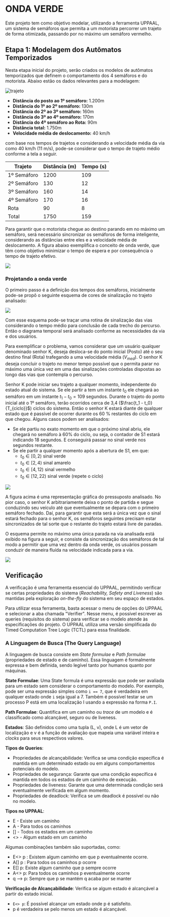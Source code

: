# ONDA VERDE

Este projeto tem como objetivo modelar, utilizando a ferramenta UPPAAL, um sistema de semáforos que permita a um motorista percorrer um trajeto de forma otimizada, passando por no máximo um semáforo vermelho.

## Etapa 1: Modelagem dos Autômatos Temporizados

Nesta etapa inicial do projeto, serão criados os modelos de autômatos temporizados que definem o comportamento dos 4 semáforos e do motorista. Abaixo estão os dados relevantes para a modelagem:

![trajeto](figures/trajeto.png)

- **Distância do posto ao 1º semáforo:** 1.200m
- **Distância do 1º ao 2º semáforo:** 130m
- **Distância do 2º ao 3º semáforo:** 160m
- **Distância do 3º ao 4º semáforo:** 170m
- **Distância do 4º semáforo ao Rota:** 90m
- **Distância total:** 1.750m
- **Velocidade média de deslocamento:** 40 km/h

com base nos tempos de trajetos e considerando a velocidade média da via como 40 km/h (11 m/s), pode-se considerar que o tempo de trajeto médio conforme a tela a seguir.

| Trajeto    | Distância (m) | Tempo (s)|
|------------|---------------|----------|
|1º Semáforo | 1200          |109       |
|2º Semáforo | 130           |12        |        
|3º Semáforo | 160           |14        |        
|4º Semáforo | 170           |16        |   
|Rota        | 90            |8         |
|Total       | 1750          |159       |
     
Para garantir que o motorista chegue ao destino parando em no máximo um semáforo, será necessário sincronizar os semáforos de forma inteligente, considerando as distâncias entre eles e a velocidade média de deslocamento. A figura abaixo exemplifica o conceito de onda verde, que têm como objetivo minimizar o tempo de espera e por consequência o tempo de trajeto efetivo.

![](figures/onda_verde.png)

### Projetando a onda verde

O primeiro passo é a definição dos tempos dos semáforos, inicialmente pode-se propô o seguinte esquema de cores de sinalização no trajeto analisado:

![](figures/rotina_1.png)

Com esse esquema pode-se traçar uma rotina de sinalização das vias considerando o tempo médio para conclusão de cada trecho do percurso. Então o diagrama temporal será analisado conforme as necessidades da via e dos usuários.

Para exemplificar o problema, vamos considerar que um usuário qualquer denominado senhor K, deseja desloca-se do ponto inicial (Posto) até o seu destino final (Rota) trafegando a uma velocidade média ($V_{med}$). O senhor K deseja concluir o trajeto no menor tempo possível que o permita parar no máximo uma única vez em uma das sinalizações controladas dispostas ao longo das vias que contempla o percurso.

Senhor K pode iniciar seu trajeto a qualquer momento, independente do estado atual do sistema. Se ele partir a tem um instante $t_0$ ele chegará ao semáforo em um instante $t_1-t_0=109$ segundos. Durante o trajeto do ponto inicial até o 1º semáforo, terão ocorridos cerca de 3,4 ($\frac{t_1 - t_0}{T_{ciclo}}$) ciclos do sistema. Então o senhor K estará diante de qualquer estado que é passível de ocorrer durante os 60 % restantes do ciclo em que chegou. Alguns casos podem ser analisados:
- Se ele partiu no exato momento em que o próximo sinal abriu, ele chegará no semáforo à 60% do ciclo, ou seja, o contador de S1 estará indicando 18 segundos. E conseguirá passar no sinal verde nos segundos restante.
- Se ele partir a qualquer momento após a abertura de S1, em que:
    - $t_0 \in [0, 2)$ sinal verde
    - $t_0 \in [2, 4)$ sinal amarelo
    - $t_0 \in [4, 12)$ sinal vermelho
    - $t_0 \in [12, 22)$ sinal verde (repete o ciclo)

![](figures/analise_tempo.png)

A figura acima é uma representação gráfica do pressuposto analisado. No pior caso, o senhor K arbitrariamente deixa o ponto de partida e segue conduzindo seu veículo até que eventualmente se depara com o primeiro semáforo fechado. Daí, para garantir que esta será a única vez que o sinal estará fechado para o senhor K, os semáforos seguintes precisam estar sincronizados de tal sorte que o restante do trajeto estará livre de paradas.

O esquema permite no máximo uma única parada na via analisada está exibido na figura a seguir, e consiste da sincronização dos semáforos de tal modo a permitir que uma vez dentro da onda verde, os usuários possam conduzir de maneira fluída na velocidade indicada para a via.

![](figures/sequencia_onda_verde.png)

## Verificação

A verificação é uma ferramenta essencial do UPPAAL, permitindo verificar se certas propriedades do sistema (*Reachability, Safety and Liveness*) são mantidas pela exploração *on-the-fly* do sistema em seu espaço de estados.

Para utilizar essa ferramenta, basta acessar o menu de opções do UPPAAL e selecionar a aba chamada "Verifier". Nesse menu, é possível escrever as queries (requisitos do sistema) para verificar se o modelo atende às especificações do projeto. O UPPAAL utiliza uma versão simplificada do Timed Computation Tree Logic (TCTL) para essa finalidade.

### A Linguagem de Busca (The Query Language)

A linguagem de busca consiste em *State formulae* e *Path formulae* (propriedades de estado e de caminho). Essa linguagem é formalmente expressa e bem definida, sendo legível tanto por humanos quanto por máquinas.

**State Formulae**:
Uma State formula é uma expressão que pode ser avaliada para um estado sem considerar o comportamento do modelo. Por exemplo, pode ser uma expressão simples como `i == 7`, que é verdadeira em qualquer estado onde `i` seja igual a 7. Também é possível testar se um processo P está em uma localização I usando a expressão na forma `P.I`.

**Path Formulae**:
Quantifica em um caminho ou *trace* de um modelo e é classificado como alcançável, seguro ou de liveness.

**Estados**:
São definidos como uma tupla (L, v), onde L é um vetor de localização e v é a função de avaliação que mapeia uma variável inteira e *clocks* para seus respectivos valores.

**Tipos de Queries**:
- Propriedades de alcançabilidade: Verifica se uma condição específica é mantida em um determinado estado ou em alguns comportamentos potenciais do modelo.
- Propriedades de segurança: Garante que uma condição específica é mantida em todos os estados de um caminho de execução.
- Propriedades de liveness: Garante que uma determinada condição será eventualmente verificada em algum momento.
- Propriedades de deadlock: Verifica se um deadlock é possível ou não no modelo.

**Tipos no UPPAAL**:
- E - Existe um caminho
- A - Para todos os caminhos
- [] - Todos os estados em um caminho
- <> - Algum estado em um caminho

Algumas combinações também são suportadas, como:
- E<> p : Existem algum caminho em que p eventualmente ocorre. 
- A[] p : Para todos os caminhos p ocorre
- E[] p: Existe algum caminho que p sempre ocorre
- A<> p: Para todos os caminhos p eventualmente ocorre
- q --> p: Sempre que p se mantém q acaba por se manter

**Verificação de Alcançabilidade**:
Verifica se algum estado é alcançável a partir do estado inicial.
- `E<> p`: É possível alcançar um estado onde p é satisfeito.
- p é verdadeira se pelo menos um estado é alcançável.
